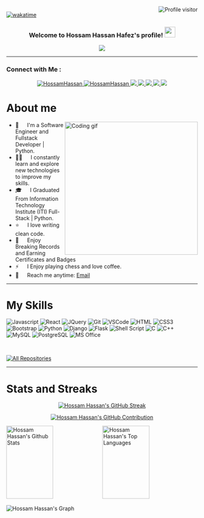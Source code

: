 <a href="https://komarev.com/ghpvc/?username=HossamHassan70">
  <img align="right" src="https://komarev.com/ghpvc/?username=HossamHassan70&label=Visitors&color=0e75b6&style=flat" alt="Profile visitor" />
</a>

[![wakatime](https://wakatime.com/badge/user/018d3ba1-caf7-4c36-bc8b-102538891add.svg)](https://wakatime.com/@018d3ba1-caf7-4c36-bc8b-102538891add)

<h3 align="center">
  Welcome to Hossam Hassan Hafez's profile!
  <img src="https://media.giphy.com/media/hvRJCLFzcasrR4ia7z/giphy.gif" width="28">
</h3>


<!-- Typing SVG by DenverCoder1 - https://github.com/DenverCoder1/readme-typing-svg -->
<p align="center">
  <a href="https://github.com/DenverCoder1/readme-typing-svg"><img src="https://readme-typing-svg.herokuapp.com/?lines=Full%20Stack%20Web%20Developer;Always%20Learning%20New%20Things&font=Fira%20Code&center=true&width=440&height=50&color=f75cfe&vCenter=true&size=24"></a>
</p> 
<hr/>

### Connect with Me :
<p align="center">
  
 <a href="https://www.linkedin.com/in/hossam-hassan-88695522a/" target="_blank">
  <img src="https://img.shields.io/badge/LinkedIn-0077B5?style=for-the-badge&logo=linkedin&logoColor=white" alt="HossamHassan"/>
 </a>
  
 <a href="https://t.me/Hossam_Hassan07" target="_blank">
  <img src="https://img.shields.io/badge/Telegram-2CA5E0?style=for-the-badge&logo=telegram&logoColor=white" alt="HossamHassan"  />
  </a> 
 
 <a href="https://www.coursera.org/user/2ccc1cded97c3d52ea586e8cb186d9b7" target="_blank">
  <img src="https://img.shields.io/badge/Coursera-0056D2?style=for-the-badge&logo=Coursera&logoColor=white" />
 </a>
   
 <a href="https://www.credly.com/users/hossam-hassan.418c40bf/badges" target="_blank">
  <img src="https://img.shields.io/badge/Credly-FF6B00?style=for-the-badge&logo=credly&logoColor=white" />
 </a>
 
 <a href="https://www.udemy.com/user/hossam-sahss/" target="_blank">
  <img src="https://img.shields.io/badge/Udemy-A435F0?style=for-the-badge&logo=udemy&logoColor=white" />
 </a>
 
 <a href="https://www.sololearn.com/en/profile/21921586" target="_blank">
  <img src="https://img.shields.io/badge/Sololearn-149EF2?style=for-the-badge&logo=sololearn&logoColor=white" />
 </a>
 
 <a href="https://twitter.com/Hossam_Hassan40" target="_blank">
  <img src="https://img.shields.io/badge/Twitter-1DA1F2?style=for-the-badge&logo=twitter&logoColor=white" />
 </a>

</p>

<!-- About Section -->
 # About me
 <p>
  <!-- Source : https://giphy.com/gifs/M9kgjEsLG6LMbYC9dl -->
 <img align="right" width="350" src="/assets/giphy.gif" alt="Coding gif" />

- 🏢 &emsp; I'm a Software Engineer and Fullstack Developer | Python.<br/>
- 👨‍💻 &emsp; I constantly learn and explore new technologies to improve my skills.<br/>
- 🎓 &emsp; I Graduated From Information Technology Institute (ITI) Full-Stack | Python. <br/>
- ⭐ &emsp; I love writing clean code. <br/>
- 🏅 &emsp; Enjoy Breaking Records and Earning Certificates and Badges<br/>
- ⚡ &emsp; I Enjoy playing chess and love coffee.<br/>
- 📧 &emsp; Reach me anytime: [Email](mailto:hossam.h.a.hafez@gmail.com)<br/>
</p>
<hr/>

<!-- Skills Section -->

# My Skills

![Javascript](https://img.shields.io/badge/Javascript-F0DB4F?style=for-the-badge&labelColor=white&logo=javascript&logoColor=F0DB4F)
![React](https://img.shields.io/badge/React-61DBFB?style=for-the-badge&labelColor=white&k&logo=react&logoColor=61DBFB)
![JQuery](https://img.shields.io/badge/jQuery-0769AD?style=for-the-badge&labelColor=white&logo=jQuery&logoColor=0769AD)
![Git](https://img.shields.io/badge/Git-F05032?style=for-the-badge&labelColor=white&logo=git&logoColor=F05032)
![VSCode](https://img.shields.io/badge/Visual_Studio-0078d7?style=for-the-badge&labelColor=white&logo=visual%20studio&logoColor=0078d7)
![HTML](https://img.shields.io/badge/HTML5-E34F26?style=for-the-badge&labelColor=white&logo=html5&logoColor=E34F26)
![CSS3](https://img.shields.io/badge/CSS3-1572B6?style=for-the-badge&labelColor=white&logo=css3&logoColor=1572B6)
![Bootstrap](https://img.shields.io/badge/Bootstrap-563D7C?style=for-the-badge&labelColor=white&logo=bootstrap&logoColor=563D7C)
![Python](https://img.shields.io/badge/python-14354C?style=for-the-badge&labelColor=white&logo=python&logoColor=14354C)
![Django](https://img.shields.io/badge/Django-092E20?style=for-the-badge&labelColor=white&logo=Django&logoColor=092E20)
![Flask](https://img.shields.io/badge/Flask-000000?style=for-the-badge&labelColor=white&logo=Flask&logoColor=000000)
![Shell Script](https://img.shields.io/badge/Shell_Script-121011?style=for-the-badge&labelColor=white&logo=gnu-bash&logoColor=121011)
![C](https://img.shields.io/badge/C-00599C?style=for-the-badge&labelColor=white&logo=C&logoColor=00599C)
![C++](https://img.shields.io/badge/C%2B%2B-00599C?style=for-the-badge&labelColor=white&logo=C%2B%2B&logoColor=00599C)
![MySQL](https://img.shields.io/badge/MySQL-00000F?style=for-the-badge&labelColor=white&logo=MySQL&logoColor=00000F)
![PostgreSQL](https://img.shields.io/badge/PostgreSQL-316192?style=for-the-badge&labelColor=white&logo=PostgreSQL&logoColor=316192)
![MS Office](https://img.shields.io/badge/Microsoft_Office-D83B01?style=for-the-badge&labelColor=white&logo=microsoft&logoColor=D83B01)

<br/>
<p align="left">
  <a href="https://github.com/HossamHassan70?tab=repositories" target="_blank"><img alt="All Repositories" title="All Repositories" src="https://img.shields.io/badge/-All%20Repos-2962FF?style=for-the-badge&logo=koding&logoColor=white"/></a>
</p>
<hr/>


<!-- States Section -->

# Stats and Streaks
<p align="center">
  <a href="https://github.com/HossamHassan70">
    <img src="https://github-readme-streak-stats.herokuapp.com/?user=HossamHassan70&theme=radical&border=7F3FBF&background=0D1117" alt="Hossam Hassan's GitHub Streak"/>
  </a>
</p>
<p align="center">
  <a href="https://github.com/HossamHassan70">
    <img src="https://github-profile-summary-cards.vercel.app/api/cards/profile-details?username=HossamHassan70&theme=radical" alt="Hossam Hassan's GitHub Contribution"/>
  </a>
</p>
<a> 

<a href="https://github.com/HossamHassan70"><img alt="Hossam Hassan's Github Stats" src="https://denvercoder1-github-readme-stats.vercel.app/api?username=HossamHassan70&show_icons=true&count_private=true&theme=react&border_color=7F3FBF&bg_color=0D1117&title_color=F85D7F&icon_color=F8D866" height="192px" width="49.5%"/></a>
  <a href="https://github.com/HossamHassan70"><img alt="Hossam Hassan's Top Languages" src="https://denvercoder1-github-readme-stats.vercel.app/api/top-langs/?username=HossamHassan70&langs_count=8&layout=compact&theme=react&border_color=7F3FBF&bg_color=0D1117&title_color=F85D7F&icon_color=F8D866" height="192px" width="49.5%"/></a>
  <br/>
</a>

![Hossam Hassan's Graph](https://github-readme-activity-graph.vercel.app/graph?username=HossamHassan70&custom_title=Hossam%20Hassan%27s%20GitHub%20Activity%20Graph&bg_color=0D1117&color=7F3FBF&line=7F3FBF&point=7F3FBF&area_color=FFFFFF&title_color=FFFFFF&area=true)

